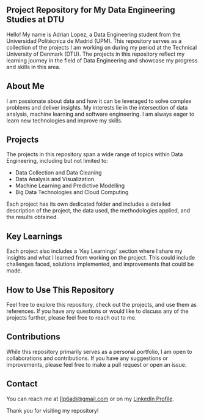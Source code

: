 ## Project Repository for My Data Engineering Studies at DTU

Hello! My name is Adrian Lopez, a Data Engineering student from the Universidad Politécnica de Madrid (UPM). This repository serves as a collection of the projects I am working on during my period at the Technical University of Denmark (DTU). The projects in this repository reflect my learning journey in the field of Data Engineering and showcase my progress and skills in this area.

## About Me

I am passionate about data and how it can be leveraged to solve complex problems and deliver insights. My interests lie in the intersection of data analysis, machine learning and software engineering. I am always eager to learn new technologies and improve my skills.

## Projects

The projects in this repository span a wide range of topics within Data Engineering, including but not limited to:

- Data Collection and Data Cleaning
- Data Analysis and Visualization
- Machine Learning and Predictive Modelling
- Big Data Technologies and Cloud Computing

Each project has its own dedicated folder and includes a detailed description of the project, the data used, the methodologies applied, and the results obtained.

## Key Learnings

Each project also includes a 'Key Learnings' section where I share my insights and what I learned from working on the project. This could include challenges faced, solutions implemented, and improvements that could be made.

## How to Use This Repository

Feel free to explore this repository, check out the projects, and use them as references. If you have any questions or would like to discuss any of the projects further, please feel free to reach out to me.

## Contributions

While this repository primarily serves as a personal portfolio, I am open to collaborations and contributions. If you have any suggestions or improvements, please feel free to make a pull request or open an issue.

## Contact

You can reach me at [lp6adi@gmail.com or on my [LinkedIn Profile](www.linkedin.com/in/adrián-lópez-pirvu-4b2936258).


Thank you for visiting my repository!

